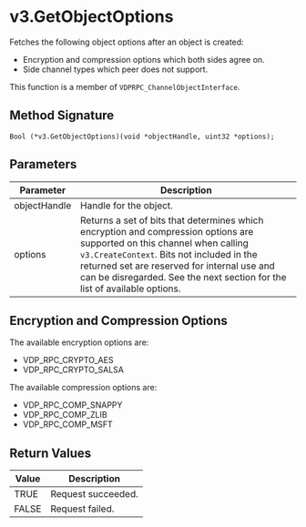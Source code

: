 # v3.GetObjectOptions

Fetches the following object options after an object is created: 
- Encryption and compression options which both sides agree on.
- Side channel types which peer does not support.

This function is a member of `VDPRPC_ChannelObjectInterface`.


## Method Signature
```
Bool (*v3.GetObjectOptions)(void *objectHandle, uint32 *options);
```

## Parameters

| Parameter | Description |
| --------- | ----------- |
| objectHandle | Handle for the object. |
| options | Returns a set of bits that determines which encryption and compression options are supported on this channel when calling `v3.CreateContext`. Bits not included in the returned set are reserved for internal use and can be disregarded. See the next section for the list of available options. |

## Encryption and Compression Options

The available encryption options are:
- VDP_RPC_CRYPTO_AES 
- VDP_RPC_CRYPTO_SALSA

The available compression options are: 
- VDP_RPC_COMP_SNAPPY
- VDP_RPC_COMP_ZLIB 
- VDP_RPC_COMP_MSFT

## Return Values

| Value | Description |
| ----- | ----------- |
| TRUE | Request succeeded. |
| FALSE | Request failed. |


